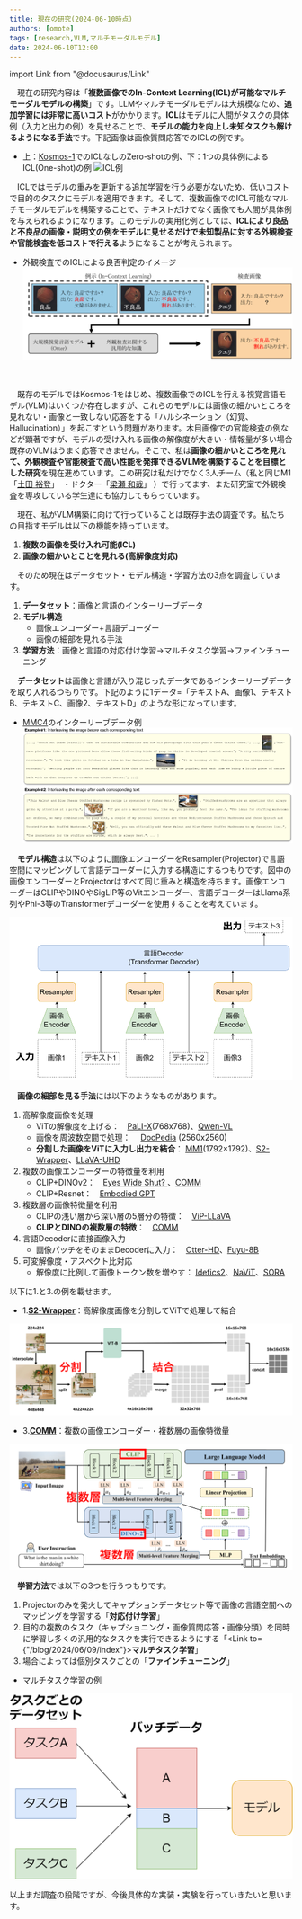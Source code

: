 ```yaml
---
title: 現在の研究(2024-06-10時点)
authors: [omote]
tags: [research,VLM,マルチモーダルモデル]
date: 2024-06-10T12:00
---
```


import Link from "@docusaurus/Link"



　現在の研究内容は「**複数画像でのIn-Context Learning(ICL)が可能なマルチモーダルモデルの構築**」です。LLMやマルチモーダルモデルは大規模なため、**追加学習には非常に高いコスト**がかかります。**ICL**はモデルに人間がタスクの具体例（入力と出力の例）を見せることで、**モデルの能力を向上し未知タスクも解けるようになる手法**です。下記画像は画像質問応答でのICLの例です。

* 上：[Kosmos-1](https://arxiv.org/abs/2302.14045)でのICLなしのZero-shotの例、下：1つの具体例によるICL(One-shot)の例
![ICL例](./ICL例.png)

　ICLではモデルの重みを更新する追加学習を行う必要がないため、低いコストで目的のタスクにモデルを適用できます。そして、複数画像でのICL可能なマルチモーダルモデルを構築することで、テキストだけでなく画像でも人間が具体例を与えられるようになります。このモデルの実用化例としては、**ICLにより良品と不良品の画像・説明文の例をモデルに見せるだけで未知製品に対する外観検査や官能検査を低コストで行える**ようになることが考えられます。

<!--truncate-->

* 外観検査でのICLによる良否判定のイメージ
![外観](外観.png)
<!-- * 官能検査でのICLによる良否判定のイメージ
![官能](官能.png) -->

<br></br>
　既存のモデルではKosmos-1をはじめ、複数画像でのICLを行える視覚言語モデル(VLM)はいくつか存在しますが、これらのモデルには画像の細かいところを見れない・画像と一致しない応答をする「ハルシネーション（幻覚、Hallucination）」を起こすという問題があります。木目画像での官能検査の例などが顕著ですが、モデルの受け入れる画像の解像度が大きい・情報量が多い場合既存のVLMはうまく応答できません。そこで、私は**画像の細かいところを見れて、外観検査や官能検査で高い性能を発揮できるVLMを構築することを目標とした研究**を現在進めています。この研究は私だけでなく3人チーム（私と同じM1「[土田 裕登](https://da-tsuchi.github.io/)」　・ドクター「[梁瀬 和哉](https://k-yanase9.github.io/github.io/#/)」 ）で行ってます、また研究室で外観検査を専攻している学生達にも協力してもらっています。

　現在、私がVLM構築に向けて行っていることは既存手法の調査です。私たちの目指すモデルは以下の機能を持っています。

1. **複数の画像を受け入れ可能(ICL)**
2. **画像の細かいとことを見れる(高解像度対応)**

　そのため現在はデータセット・モデル構造・学習方法の3点を調査しています。

1. **データセット**：画像と言語のインターリーブデータ
2. **モデル構造**
    * 画像エンコーダー+言語デコーダー
    * 画像の細部を見れる手法
3. **学習方法**：画像と言語の対応付け学習→マルチタスク学習→ファインチューニング

　**データセット**は画像と言語が入り混じったデータであるインターリーブデータを取り入れるつもりです。下記のように1データ=「テキストA、画像1、テキストB、テキストC、画像2、テキストD」のような形になっています。

* [MMC4](https://arxiv.org/abs/2304.06939)のインターリーブデータ例
![インター](Interleaved.png)

　**モデル構造**は以下のように画像エンコーダーをResampler(Projector)で言語空間にマッピングして言語デコーダーに入力する構造にするつもりです。図中の画像エンコーダーとProjectorはすべて同じ重みと構造を持ちます。画像エンコーダーはCLIPやDINOやSigLIP等のVitエンコーダー、言語デコーダーはLlama系列やPhi-3等のTransformerデコーダーを使用することを考えています。

![モデル](モデル.png)

　**画像の細部を見る手法**には以下のようなものがあります。
1. 高解像度画像を処理
    * ViTの解像度を上げる：　[PaLI-X](https://arxiv.org/abs/2305.18565)(768x768)、[Qwen-VL](https://arxiv.org/abs/2308.12966)
    * 画像を周波数空間で処理：　 [DocPedia](https://arxiv.org/abs/2311.11810) (2560x2560)
    * **分割した画像をViTに入力し出力を結合**： [MM1](https://arxiv.org/abs/2403.09611)(1792×1792)、[S2-Wrapper](https://arxiv.org/abs/2403.13043)、[LLaVA-UHD](https://arxiv.org/abs/2403.11703)
2. 複数の画像エンコーダーの特徴量を利用
    * CLIP+DINOv2：　[Eyes Wide Shut? ](https://arxiv.org/abs/2401.06209)、[COMM](https://arxiv.org/abs/2310.08825)
    * CLIP+Resnet：　[Embodied GPT](https://arxiv.org/abs/2305.15021)
3. 複数層の画像特徴量を利用
    * CLIPの浅い層から深い層の5層分の特徴：　[ViP-LLaVA](https://arxiv.org/abs/2312.00784)
    * **CLIPとDINOの複数層の特徴**：　[COMM](https://arxiv.org/abs/2310.08825)
4. 言語Decoderに直接画像入力
    * 画像パッチをそのままDecoderに入力：　[Otter-HD](https://arxiv.org/abs/2311.04219)、[Fuyu-8B](https://www.adept.ai/blog/fuyu-8b)
5. 可変解像度・アスペクト比対応
    * 解像度に比例して画像トークン数を増やす：  [Idefics2](https://arxiv.org/abs/2405.02246)、[NaViT](https://arxiv.org/abs/2307.06304)、[SORA](https://openai.com/index/video-generation-models-as-world-simulators/#fn-19)

以下に1.と3.の例を載せます。

* 1.[**S2-Wrapper**](https://arxiv.org/abs/2403.13043)：高解像度画像を分割してViTで処理して結合

![S2](S2.png)

* 3.[**COMM**](https://arxiv.org/abs/2310.08825)：複数の画像エンコーダー・複数層の画像特徴量

![COMM](COMM.png)


　**学習方法**では以下の3つを行うつもりです。
1. Projectorのみを発火してキャプションデータセット等で画像の言語空間へのマッピングを学習する「**対応付け学習**」
2. 目的の複数のタスク（キャプショニング・画像質問応答・画像分類）を同時に学習し多くの汎用的なタスクを実行できるようにする「<Link to={"/blog/2024/06/09/index"}>**マルチタスク学習**</Link>」
3. 場合によっては個別タスクごとの「**ファインチューニング**」

* マルチタスク学習の例

![マルチタスク](マルチタスク学習.png)

以上まだ調査の段階ですが、今後具体的な実装・実験を行っていきたいと思います。

